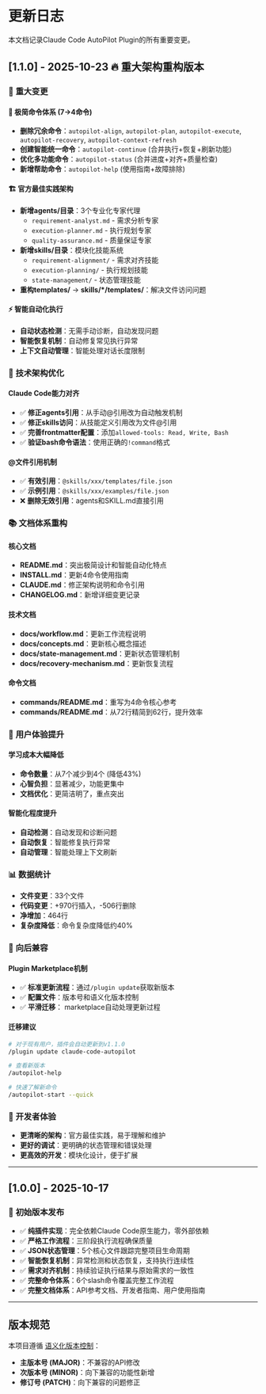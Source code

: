 # 更新日志

本文档记录Claude Code AutoPilot Plugin的所有重要变更。

## [1.1.0] - 2025-10-23 🔥 **重大架构重构版本**

### 🚀 **重大变更**

#### 🎯 **极简命令体系 (7→4命令)**
- **删除冗余命令**：`autopilot-align`, `autopilot-plan`, `autopilot-execute`, `autopilot-recovery`, `autopilot-context-refresh`
- **创建智能统一命令**：`autopilot-continue` (合并执行+恢复+刷新功能)
- **优化多功能命令**：`autopilot-status` (合并进度+对齐+质量检查)
- **新增帮助命令**：`autopilot-help` (使用指南+故障排除)

#### 🏗️ **官方最佳实践架构**
- **新增agents/目录**：3个专业化专家代理
  - `requirement-analyst.md` - 需求分析专家
  - `execution-planner.md` - 执行规划专家
  - `quality-assurance.md` - 质量保证专家
- **新增skills/目录**：模块化技能系统
  - `requirement-alignment/` - 需求对齐技能
  - `execution-planning/` - 执行规划技能
  - `state-management/` - 状态管理技能
- **重构templates/** → **skills/*/templates/**：解决文件访问问题

#### ⚡ **智能自动化执行**
- **自动状态检测**：无需手动诊断，自动发现问题
- **智能恢复机制**：自动修复常见执行异常
- **上下文自动管理**：智能处理对话长度限制

### 🔗 **技术架构优化**

#### Claude Code能力对齐
- ✅ **修正agents引用**：从手动@引用改为自动触发机制
- ✅ **修正skills访问**：从技能定义引用改为文件@引用
- ✅ **完善frontmatter配置**：添加`allowed-tools: Read, Write, Bash`
- ✅ **验证bash命令语法**：使用正确的`!command`格式

#### @文件引用机制
- ✅ **有效引用**：`@skills/xxx/templates/file.json`
- ✅ **示例引用**：`@skills/xxx/examples/file.json`
- ❌ **删除无效引用**：agents和SKILL.md直接引用

### 📚 **文档体系重构**

#### 核心文档
- **README.md**：突出极简设计和智能自动化特点
- **INSTALL.md**：更新4命令使用指南
- **CLAUDE.md**：修正架构说明和命令引用
- **CHANGELOG.md**：新增详细变更记录

#### 技术文档
- **docs/workflow.md**：更新工作流程说明
- **docs/concepts.md**：更新核心概念描述
- **docs/state-management.md**：更新状态管理机制
- **docs/recovery-mechanism.md**：更新恢复流程

#### 命令文档
- **commands/README.md**：重写为4命令核心参考
- **commands/README.md**：从72行精简到62行，提升效率

### 🎯 **用户体验提升**

#### 学习成本大幅降低
- **命令数量**：从7个减少到4个 (降低43%)
- **心智负担**：显著减少，功能更集中
- **文档优化**：更简洁明了，重点突出

#### 智能化程度提升
- **自动检测**：自动发现和诊断问题
- **自动恢复**：智能修复执行异常
- **自动管理**：智能处理上下文刷新

### 📊 **数据统计**
- **文件变更**：33个文件
- **代码变更**：+970行插入，-506行删除
- **净增加**：464行
- **复杂度降低**：命令复杂度降低约40%

### 🔄 **向后兼容**

#### Plugin Marketplace机制
- ✅ **标准更新流程**：通过`/plugin update`获取新版本
- ✅ **配置文件**：版本号和语义化版本控制
- ✅ **平滑迁移**： marketplace自动处理更新过程

#### 迁移建议
```bash
# 对于现有用户，插件会自动更新到v1.1.0
/plugin update claude-code-autopilot

# 查看新版本
/autopilot-help

# 快速了解新命令
/autopilot-start --quick
```

### 🔧 **开发者体验**
- **更清晰的架构**：官方最佳实践，易于理解和维护
- **更好的调试**：更明确的状态管理和错误处理
- **更高效的开发**：模块化设计，便于扩展

---

## [1.0.0] - 2025-10-17

### 🎉 **初始版本发布**
- ✅ **纯插件实现**：完全依赖Claude Code原生能力，零外部依赖
- ✅ **严格工作流程**：三阶段执行流程确保质量
- ✅ **JSON状态管理**：5个核心文件跟踪完整项目生命周期
- ✅ **智能恢复机制**：异常检测和状态恢复，支持执行连续性
- ✅ **需求对齐机制**：持续验证执行结果与原始需求的一致性
- ✅ **完整命令体系**：6个slash命令覆盖完整工作流程
- ✅ **完整文档体系**：API参考文档、开发者指南、用户使用指南

---

## 版本规范

本项目遵循 [语义化版本控制](https://semver.org/)：

- **主版本号 (MAJOR)**：不兼容的API修改
- **次版本号 (MINOR)**：向下兼容的功能性新增
- **修订号 (PATCH)**：向下兼容的问题修正